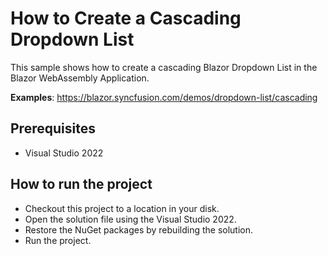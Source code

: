 # How to Create a Cascading Dropdown List

This sample shows how to create a cascading Blazor Dropdown List in the Blazor WebAssembly Application.

**Examples**: https://blazor.syncfusion.com/demos/dropdown-list/cascading  

## Prerequisites

* Visual Studio 2022

## How to run the project

* Checkout this project to a location in your disk.
* Open the solution file using the Visual Studio 2022.
* Restore the NuGet packages by rebuilding the solution.
* Run the project.
